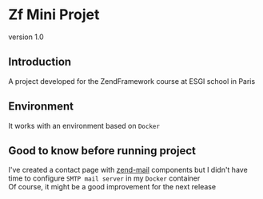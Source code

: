 Zf Mini Projet
=============

version 1.0

## Introduction
A project developed for the ZendFramework course at ESGI school in Paris

## Environment
It works with an environment based on `Docker`

## Good to know before running project

I've created a contact page with [zend-mail](https://docs.zendframework.com/zend-mail/) components but I didn't have time to configure `SMTP mail server` in my `Docker` container <br>
Of course, it might be a good improvement for the next release
